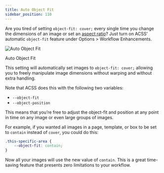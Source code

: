 ```yaml
---
title: Auto Object Fit
sidebar_position: 110
---
```


Are you tired of setting `object-fit: cover;` every single time you change the dimensions of an image or set an [aspect ratio](https://automaticcss.com/docs/aspect-ratio-classes/)? Just turn on ACSS’ automatic `object-fit` feature under Options > Workflow Enhancements.

![Auto Object Fit](https://automaticcss.com/wp-content/uploads/CleanShot-2024-11-01-at-14.39.25@2x-970x1024.jpg)

Auto Object Fit

This setting will automatically set images to `object-fit: cover;` allowing you to freely manipulate image dimensions without warping and without extra handling.

Note that ACSS does this with the following two variables:

- `--object-fit`
- `--object-position`

This means that you’re free to adjust the object-fit and position at any point in time on any image or even large groups of images.

For example, if you wanted all images in a page, template, or box to be set to `contain` instead of `cover`, you could do this:

```CSS
.this-specific-area {
    --object-fit: contain;
}
```

Now all your images will use the new value of `contain`. This is a great time-saving feature that presents zero limitations to your workflow.
